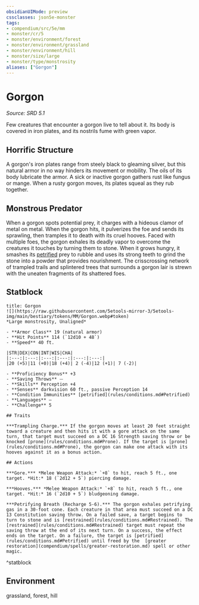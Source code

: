 ```yaml
---
obsidianUIMode: preview
cssclasses: json5e-monster
tags:
- compendium/src/5e/mm
- monster/cr/5
- monster/environment/forest
- monster/environment/grassland
- monster/environment/hill
- monster/size/large
- monster/type/monstrosity
aliases: ["Gorgon"]
---
```

# Gorgon
*Source: SRD 5.1*  

Few creatures that encounter a gorgon live to tell about it. Its body is covered in iron plates, and its nostrils fume with green vapor.

## Horrific Structure

A gorgon's iron plates range from steely black to gleaming silver, but this natural armor in no way hinders its movement or mobility. The oils of its body lubricate the armor. A sick or inactive gorgon gathers rust like fungus or mange. When a rusty gorgon moves, its plates squeal as they rub together.

## Monstrous Predator

When a gorgon spots potential prey, it charges with a hideous clamor of metal on metal. When the gorgon hits, it pulverizes the foe and sends its sprawling, then tramples it to death with its cruel hooves. Faced with multiple foes, the gorgon exhales its deadly vapor to overcome the creatures it touches by turning them to stone. When it grows hungry, it smashes its [petrified](TTRPG/rules/conditions.md#Petrified) prey to rubble and uses its strong teeth to grind the stone into a powder that provides nourishment. The crisscrossing network of trampled trails and splintered trees that surrounds a gorgon lair is strewn with the uneaten fragments of its shattered foes.

## Statblock

```ad-statblock
title: Gorgon
![](https://raw.githubusercontent.com/5etools-mirror-3/5etools-img/main/bestiary/tokens/MM/Gorgon.webp#token)
*Large monstrosity, Unaligned*

- **Armor Class** 19 (natural armor)
- **Hit Points** 114 (`12d10 + 48`)
- **Speed** 40 ft.

|STR|DEX|CON|INT|WIS|CHA|
|:---:|:---:|:---:|:---:|:---:|:---:|
|20 (+5)|11 (+0)|18 (+4)| 2 (-4)|12 (+1)| 7 (-2)|

- **Proficiency Bonus** +3
- **Saving Throws** ⏤
- **Skills** Perception +4
- **Senses** darkvision 60 ft., passive Perception 14
- **Condition Immunities** [petrified](rules/conditions.md#Petrified)
- **Languages** —
- **Challenge** 5

## Traits

***Trampling Charge.*** If the gorgon moves at least 20 feet straight toward a creature and then hits it with a gore attack on the same turn, that target must succeed on a DC 16 Strength saving throw or be knocked [prone](rules/conditions.md#Prone). If the target is [prone](rules/conditions.md#Prone), the gorgon can make one attack with its hooves against it as a bonus action.

## Actions

***Gore.*** *Melee Weapon Attack:* `+8` to hit, reach 5 ft., one target. *Hit:* 18 (`2d12 + 5`) piercing damage.

***Hooves.*** *Melee Weapon Attack:* `+8` to hit, reach 5 ft., one target. *Hit:* 16 (`2d10 + 5`) bludgeoning damage.

***Petrifying Breath (Recharge 5-6).*** The gorgon exhales petrifying gas in a 30-foot cone. Each creature in that area must succeed on a DC 13 Constitution saving throw. On a failed save, a target begins to turn to stone and is [restrained](rules/conditions.md#Restrained). The [restrained](rules/conditions.md#Restrained) target must repeat the saving throw at the end of its next turn. On a success, the effect ends on the target. On a failure, the target is [petrified](rules/conditions.md#Petrified) until freed by the  [greater restoration](compendium/spells/greater-restoration.md) spell or other magic.
```
^statblock

## Environment

grassland, forest, hill